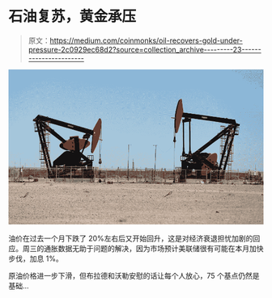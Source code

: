 # 石油复苏，黄金承压

> 原文：<https://medium.com/coinmonks/oil-recovers-gold-under-pressure-2c0929ec68d2?source=collection_archive---------23----------------------->

![](img/5b70e0260374768bce8bcf882344dfbf.png)

油价在过去一个月下跌了 20%左右后又开始回升，这是对经济衰退担忧加剧的回应。周三的通胀数据无助于问题的解决，因为市场预计美联储很有可能在本月加快步伐，加息 1%。

原油价格进一步下滑，但布拉德和沃勒安慰的话让每个人放心，75 个基点仍然是基础…